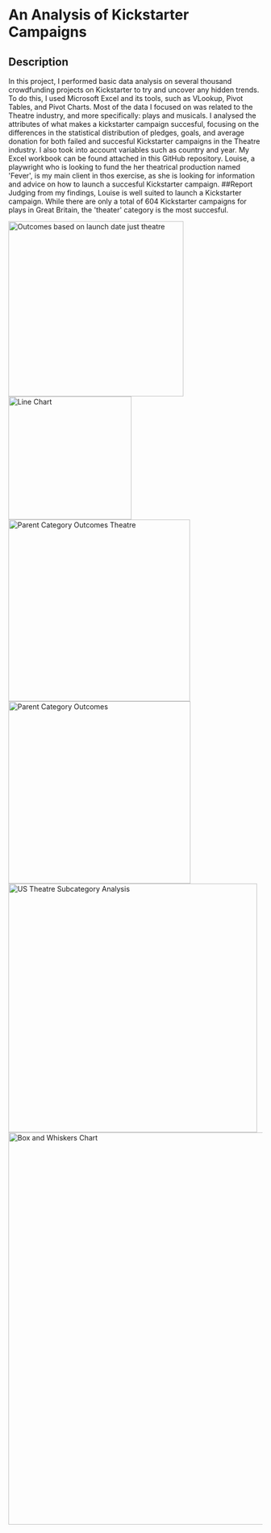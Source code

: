 # An Analysis of Kickstarter Campaigns
## Description
In this project, I performed basic data analysis on several thousand crowdfunding projects on Kickstarter to try and uncover any hidden trends. To do this, I used Microsoft Excel and its tools, such as VLookup, Pivot Tables, and Pivot Charts. Most of the data I focused on was related to the Theatre industry, and more specifically: plays and musicals. I analysed the attributes of what makes a kickstarter campaign succesful, focusing on the differences in the statistical distribution of pledges, goals, and average donation for both failed and succesful Kickstarter campaigns in the Theatre industry. I also took into account variables such as country and year. My Excel workbook can be found attached in this GitHub repository. Louise, a playwright who is looking to fund the her theatrical production named 'Fever', is my main client in thos exercise, as she is looking for information and advice on how to launch a succesful Kickstarter campaign.
##Report 
Judging from my findings, Louise is well suited to launch a Kickstarter campaign. While there are only a total of 604 Kickstarter campaigns for plays in Great Britain, the 'theater' category is the most succesful. 

<img width="347" alt="Outcomes based on launch date just theatre" src="https://user-images.githubusercontent.com/80979705/119069866-eb6d6900-b9b4-11eb-83bd-eaf881f9a21d.png">
<img width="244" alt="Line Chart" src="https://user-images.githubusercontent.com/80979705/119069838-e0b2d400-b9b4-11eb-9823-f26197b4ad81.png">
<img width="360" alt="Parent Category Outcomes Theatre" src="https://user-images.githubusercontent.com/80979705/119069879-f1fbe080-b9b4-11eb-8ca7-5d09f88223f9.png">
<img width="361" alt="Parent Category Outcomes" src="https://user-images.githubusercontent.com/80979705/119069892-f58f6780-b9b4-11eb-82c5-6564fb01632c.png">
<img width="493" alt="US Theatre Subcategory Analysis" src="https://user-images.githubusercontent.com/80979705/119069901-f922ee80-b9b4-11eb-8844-1ff8adfe49e3.png">
<img width="777" alt="Box and Whiskers Chart" src="https://user-images.githubusercontent.com/80979705/119069905-fc1ddf00-b9b4-11eb-9752-4baadcb18d6c.PNG">

